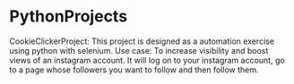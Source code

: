 # PythonProjects

CookieClickerProject: This project is designed as a automation exercise using python with selenium. 
Use case: To increase visibility and boost views of an instagram account. It will log on to your instagram account, go to a page whose followers you want to follow and then follow them.

